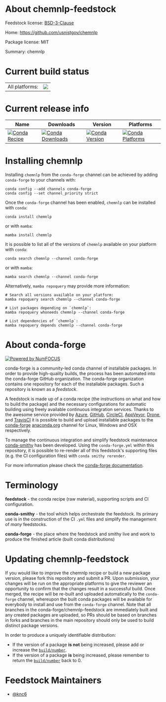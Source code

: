 About chemnlp-feedstock
=======================

Feedstock license: [BSD-3-Clause](https://github.com/conda-forge/chemnlp-feedstock/blob/main/LICENSE.txt)

Home: https://github.com/usnistgov/chemnlp

Package license: MIT

Summary: chemnlp

Current build status
====================


<table><tr><td>All platforms:</td>
    <td>
      <a href="https://dev.azure.com/conda-forge/feedstock-builds/_build/latest?definitionId=18936&branchName=main">
        <img src="https://dev.azure.com/conda-forge/feedstock-builds/_apis/build/status/chemnlp-feedstock?branchName=main">
      </a>
    </td>
  </tr>
</table>

Current release info
====================

| Name | Downloads | Version | Platforms |
| --- | --- | --- | --- |
| [![Conda Recipe](https://img.shields.io/badge/recipe-chemnlp-green.svg)](https://anaconda.org/conda-forge/chemnlp) | [![Conda Downloads](https://img.shields.io/conda/dn/conda-forge/chemnlp.svg)](https://anaconda.org/conda-forge/chemnlp) | [![Conda Version](https://img.shields.io/conda/vn/conda-forge/chemnlp.svg)](https://anaconda.org/conda-forge/chemnlp) | [![Conda Platforms](https://img.shields.io/conda/pn/conda-forge/chemnlp.svg)](https://anaconda.org/conda-forge/chemnlp) |

Installing chemnlp
==================

Installing `chemnlp` from the `conda-forge` channel can be achieved by adding `conda-forge` to your channels with:

```
conda config --add channels conda-forge
conda config --set channel_priority strict
```

Once the `conda-forge` channel has been enabled, `chemnlp` can be installed with `conda`:

```
conda install chemnlp
```

or with `mamba`:

```
mamba install chemnlp
```

It is possible to list all of the versions of `chemnlp` available on your platform with `conda`:

```
conda search chemnlp --channel conda-forge
```

or with `mamba`:

```
mamba search chemnlp --channel conda-forge
```

Alternatively, `mamba repoquery` may provide more information:

```
# Search all versions available on your platform:
mamba repoquery search chemnlp --channel conda-forge

# List packages depending on `chemnlp`:
mamba repoquery whoneeds chemnlp --channel conda-forge

# List dependencies of `chemnlp`:
mamba repoquery depends chemnlp --channel conda-forge
```


About conda-forge
=================

[![Powered by
NumFOCUS](https://img.shields.io/badge/powered%20by-NumFOCUS-orange.svg?style=flat&colorA=E1523D&colorB=007D8A)](https://numfocus.org)

conda-forge is a community-led conda channel of installable packages.
In order to provide high-quality builds, the process has been automated into the
conda-forge GitHub organization. The conda-forge organization contains one repository
for each of the installable packages. Such a repository is known as a *feedstock*.

A feedstock is made up of a conda recipe (the instructions on what and how to build
the package) and the necessary configurations for automatic building using freely
available continuous integration services. Thanks to the awesome service provided by
[Azure](https://azure.microsoft.com/en-us/services/devops/), [GitHub](https://github.com/),
[CircleCI](https://circleci.com/), [AppVeyor](https://www.appveyor.com/),
[Drone](https://cloud.drone.io/welcome), and [TravisCI](https://travis-ci.com/)
it is possible to build and upload installable packages to the
[conda-forge](https://anaconda.org/conda-forge) [anaconda.org](https://anaconda.org/)
channel for Linux, Windows and OSX respectively.

To manage the continuous integration and simplify feedstock maintenance
[conda-smithy](https://github.com/conda-forge/conda-smithy) has been developed.
Using the ``conda-forge.yml`` within this repository, it is possible to re-render all of
this feedstock's supporting files (e.g. the CI configuration files) with ``conda smithy rerender``.

For more information please check the [conda-forge documentation](https://conda-forge.org/docs/).

Terminology
===========

**feedstock** - the conda recipe (raw material), supporting scripts and CI configuration.

**conda-smithy** - the tool which helps orchestrate the feedstock.
                   Its primary use is in the construction of the CI ``.yml`` files
                   and simplify the management of *many* feedstocks.

**conda-forge** - the place where the feedstock and smithy live and work to
                  produce the finished article (built conda distributions)


Updating chemnlp-feedstock
==========================

If you would like to improve the chemnlp recipe or build a new
package version, please fork this repository and submit a PR. Upon submission,
your changes will be run on the appropriate platforms to give the reviewer an
opportunity to confirm that the changes result in a successful build. Once
merged, the recipe will be re-built and uploaded automatically to the
`conda-forge` channel, whereupon the built conda packages will be available for
everybody to install and use from the `conda-forge` channel.
Note that all branches in the conda-forge/chemnlp-feedstock are
immediately built and any created packages are uploaded, so PRs should be based
on branches in forks and branches in the main repository should only be used to
build distinct package versions.

In order to produce a uniquely identifiable distribution:
 * If the version of a package **is not** being increased, please add or increase
   the [``build/number``](https://docs.conda.io/projects/conda-build/en/latest/resources/define-metadata.html#build-number-and-string).
 * If the version of a package **is** being increased, please remember to return
   the [``build/number``](https://docs.conda.io/projects/conda-build/en/latest/resources/define-metadata.html#build-number-and-string)
   back to 0.

Feedstock Maintainers
=====================

* [@knc6](https://github.com/knc6/)

